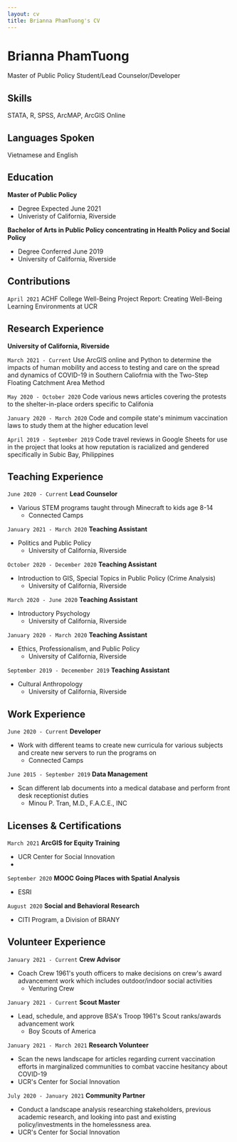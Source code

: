 ```yaml
---
layout: cv
title: Brianna PhamTuong's CV
---
```

# Brianna PhamTuong
Master of Public Policy Student/Lead Counselor/Developer

## Skills
STATA, R, SPSS, ArcMAP, ArcGIS Online

## Languages Spoken 
Vietnamese and English 

## Education 

__Master of Public Policy__
- Degree Expected June 2021
- Univeristy of California, Riverside 

__Bachelor of Arts in Public Policy concentrating in Health Policy and Social Policy__
- Degree Conferred June 2019
- University of California, Riverside

## Contributions
`April 2021`
ACHF College Well-Being Project Report: Creating Well-Being Learning Environments at UCR

## Research Experience 
__University of California, Riverside__

`March 2021 - Current`
Use ArcGIS online and Python to determine the impacts of human mobility and access to testing and care on the spread and dynamics of COVID-19 in Southern Caliofrnia with the Two-Step Floating Catchment Area Method

`May 2020 - October 2020`
Code various news articles covering the protests to the shelter-in-place orders specific to Califonia 

`January 2020 - March 2020`
Code and compile state's minimum vaccination laws to study them at the higher education level 

`April 2019 - September 2019`
Code travel reviews in Google Sheets for use in the project that looks at how reputation is racialized and gendered specifically in Subic Bay, Philippines

## Teaching Experience 
`June 2020 - Current`
__Lead Counselor__
- Various STEM programs taught through Minecraft to kids age 8-14
    - Connected Camps 
    
`January 2021 - March 2020`
__Teaching Assistant__
- Politics and Public Policy
    - University of California, Riverside
    
`October 2020 - December 2020`
__Teaching Assistant__
- Introduction to GIS, Special Topics in Public Policy (Crime Analysis)
    - University of California, Riverside

`March 2020 - June 2020`
__Teaching Assistant__
- Introductory Psychology
    - University of California, Riverside 
    
`January 2020 - March 2020`
__Teaching Assistant__
- Ethics, Professionalism, and Public Policy
    - University of California, Riverside
   
`September 2019 - Decemember 2019`
__Teaching Assistant__
- Cultural Anthropology
    - University of California, Riverside
    
## Work Experience
 `June 2020 - Current`
 __Developer__ 
- Work with different teams to create new curricula for various subjects and create new servers to run the programs on
  - Connected Camps

`June 2015 - September 2019`
__Data Management__
- Scan different lab documents into a medical database and perform front desk receptionist duties
  - Minou P. Tran, M.D., F.A.C.E., INC

## Licenses & Certifications 
`March 2021` __ArcGIS for Equity Training__
- UCR Center for Social Innovation
- 
`September 2020` __MOOC Going Places with Spatial Analysis__
- ESRI 

`August 2020` __Social and Behavioral Research__
- CITI Program, a Division of BRANY

## Volunteer Experience 
`January 2021 - Current`
__Crew Advisor__
- Coach Crew 1961's youth officers to make decisions on crew's award advancement work which includes outdoor/indoor social activities
  - Venturing Crew

`January 2021 - Current`
__Scout Master__
- Lead, schedule, and approve BSA's Troop 1961's Scout ranks/awards advancement work 
  - Boy Scouts of America
 
 `January 2021 - March 2021`
 __Research Volunteer__
 - Scan the news landscape for articles regarding current vaccination efforts in marginalized communities to combat vaccine hesitancy about COVID-19
  - UCR's Center for Social Innovation 
  
 `July 2020 - January 2021`
 __Community Partner__
 - Conduct a landscape analysis researching stakeholders, previous academic research, and looking into past and existing policy/investments in the homelessness area. 
  - UCR's Center for Social Innovation



<!---
bpham012/bpham012 is a ✨ special ✨ repository because its `README.md` (this file) appears on your GitHub profile.
You can click the Preview link to take a look at your changes.
--->
